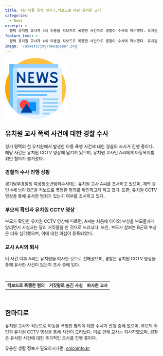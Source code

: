 ```yaml
---
title: 4살 아들 옷엔 핏자국…킥보드로 때린 유치원 교사
categories:
  - News
excerpt: >
  평택 유치원 교사가 4세 아동을 킥보드로 폭행한 사건으로 경찰이 수사에 착수했다. 유치원 CCTV 영상에 담긴 폭행 장면이 부모에 의해 확인되었고, 교사는 거짓말을 드러내며 사건을 숨겼다. 부모의 조사로 사실이 밝혀지자 아동은 교사의 폭행을 고백했다. 경찰은 유사한 사례가 있는지 조사하고, A씨는 사건 후 유치원에서 퇴사한 것으로 전해졌다.
feature_text: >
  평택 유치원 교사가 4세 아동을 킥보드로 폭행한 사건으로 경찰이 수사에 착수했다. 유치원 CCTV 영상에 담긴 폭행 장면이 부모에 의해 확인되었고, 교사는 거짓말을 드러내며 사건을 숨겼다. 부모의 조사로 사실이 밝혀지자 아동은 교사의 폭행을 고백했다. 경찰은 유사한 사례가 있는지 조사하고, A씨는 사건 후 유치원에서 퇴사한 것으로 전해졌다.
image: '/assets/img/newspaper.png'
---
```


<p><img src="/assets/img/newspaper.png" alt="kimp 속보" /></p>

<h2 data-ke-size="size26">유치원 교사 폭력 사건에 대한 경찰 수사</h2>

<p data-ke-size="size16">경기 평택의 한 유치원에서 발생한 아동 폭행 사건에 대한 경찰의 조사가 진행 중이다. 해당 사건은 유치원 CCTV 영상에 담겨져 있으며, 유치원 교사인 A씨에게 아동복지법 위반 혐의가 불거졌다.</p>

<h3>경찰의 수사 진행 상황</h3>

<p data-ke-size="size16">경기남부경찰청 여성청소년범죄수사대는 유치원 교사 A씨를 조사하고 있으며, 재학 중인 4세 남아 B군을 킥보드로 폭행한 혐의를 확인하고자 하고 있다. 또한, 유치원 CCTV 영상을 통해 유사한 범죄가 있는지 여부를 조사하고 있다.</p>

<h3>부모의 확인과 유치원 CCTV 영상</h3>

<p data-ke-size="size16">부모가 확인한 유치원 CCTV 영상에 따르면, A씨는 처음에 아이의 부상을 부모들에게 알리면서 사실과는 달리 거짓말을 한 것으로 드러났다. 또한, 부모가 살펴본 B군의 부상은 더욱 심각했으며, 이에 대한 의심이 증폭되었다.</p>

<h3>교사 A씨의 퇴사</h3>

<p data-ke-size="size16">이 사건 이후 A씨는 유치원을 퇴사한 것으로 전해졌으며, 경찰은 유치원 CCTV 영상을 통해 유사한 사건이 있는지 조사 중에 있다.</p>

<p data-ke-size="size16">&nbsp;</p>

<table>
  <tbody>
    <tr>
      <td style="text-align: center; height: 17px;"><b>킥보드로 폭행한 혐의</b></td>
      <td style="text-align: center; height: 17px;"><b>거짓말로 숨긴 사실</b></td>
      <td style="text-align: center; height: 17px;"><b>퇴사한 교사</b></td>
    </tr>
  </tbody>
</table>

<p data-ke-size="size16">&nbsp;</p>

<h2 data-ke-size="size26">한마디로</h2>

<p data-ke-size="size16">유치원 교사가 킥보드로 아동을 폭행한 혐의에 대한 수사가 진행 중에 있으며, 부모의 확인과 유치원 CCTV 영상을 통해 사건이 드러났다. 이로 인해 교사는 퇴사하였으며, 경찰은 유사한 사건에 대한 추가적인 조사를 진행 중이다.</p>
유용한 생활 정보가 필요하시다면, <a href="https://onioninfo.kr" rel="dofollow">onioninfo.kr</a>


